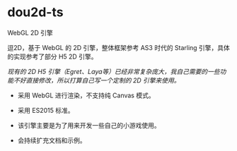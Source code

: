# dou2d-ts
WebGL 2D 引擎

逗2D，基于 WebGL 的 2D 引擎，整体框架参考 AS3 时代的 Starling 引擎，具体的实现参考了部分 H5 2D 引擎。

*现有的 2D H5 引擎（Egret、Laya等）已经非常复杂庞大，我自己需要的一些功能不好直接修改，所以打算自己写一个定制的 2D 引擎来使用。*

* 采用 WebGL 进行渲染，不支持纯 Canvas 模式。

* 采用 ES2015 标准。

* 该引擎主要是为了用来开发一些自己的小游戏使用。

* 会持续扩充文档和示例。
